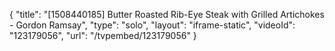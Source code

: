 {
    "title": "[1508440185] Butter Roasted Rib-Eye Steak with Grilled Artichokes - Gordon Ramsay",
    "type": "solo",
    "layout": "iframe-static",
    "videoId": "123179056",
    "url": "\/tvpembed\/123179056"
}